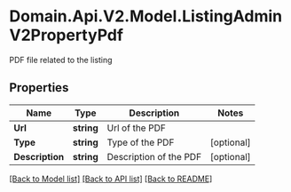# Domain.Api.V2.Model.ListingAdminV2PropertyPdf
PDF file related to the listing
## Properties

Name | Type | Description | Notes
------------ | ------------- | ------------- | -------------
**Url** | **string** | Url of the PDF | 
**Type** | **string** | Type of the PDF | [optional] 
**Description** | **string** | Description of the PDF | [optional] 

[[Back to Model list]](../README.md#documentation-for-models) [[Back to API list]](../README.md#documentation-for-api-endpoints) [[Back to README]](../README.md)

